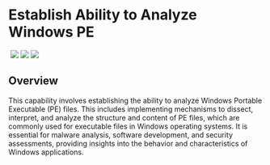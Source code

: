 # Establish Ability to Analyze Windows PE
&nbsp;![](https://img.shields.io/badge/ID-C1318-blue)&nbsp;![](https://img.shields.io/badge/Phase-Preparation_%28P0001%29-blue)&nbsp;![](https://img.shields.io/badge/Category-File-blue)
## Overview
This capability involves establishing the ability to analyze Windows Portable Executable (PE) files. This includes implementing mechanisms to dissect, interpret, and analyze the structure and content of PE files, which are commonly used for executable files in Windows operating systems. It is essential for malware analysis, software development, and security assessments, providing insights into the behavior and characteristics of Windows applications.